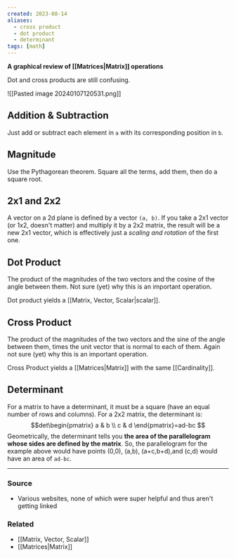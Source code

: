 ```yaml
---
created: 2023-08-14
aliases:
  - cross product
  - dot product
  - determinant
tags: [math]
---
```

**A graphical review of [[Matrices|Matrix]] operations**

Dot and cross products are still confusing. 

![[Pasted image 20240107120531.png]]
## Addition & Subtraction
Just add or subtract each element in `a` with its corresponding position in `b`.
## Magnitude
Use the Pythagorean theorem. Square all the terms, add them, then do a square root.

## 2x1 and 2x2
A vector on a 2d plane is defined by a vector `(a, b)`. If you take a 2x1 vector (or 1x2, doesn't matter) and multiply it by a 2x2 matrix, the result will be a new 2x1 vector, which is effectively just a *scaling and rotation* of the first one.

## Dot Product
The product of the magnitudes of the two vectors and the cosine of the angle between them. Not sure (yet) why this is an important operation.

Dot product yields a [[Matrix, Vector, Scalar|scalar]].

## Cross Product
The product of the magnitudes of the two vectors and the sine of the angle between them, times the unit vector that is normal to each of them. Again not sure (yet) why this is an important operation.

Cross Product yields a [[Matrices|Matrix]] with the same [[Cardinality]]. 

## Determinant
For a matrix to have a determinant, it must be a square (have an equal number of rows and columns). For a 2x2 matrix, the determinant is:
$$det\begin{pmatrix}
a & b \\ c & d
\end{pmatrix}=ad-bc
$$
Geometrically, the determinant tells you **the area of the parallelogram whose sides are defined by the matrix**. So, the parallelogram for the example above would have points (0,0), (a,b), (a+c,b+d),and (c,d) would have an area of `ad-bc`.

---
### Source
- Various websites, none of which were super helpful and thus aren't getting linked

### Related
- [[Matrix, Vector, Scalar]]
- [[Matrices|Matrix]]
 